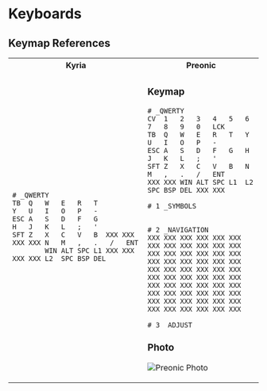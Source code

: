 # Keyboards

## Keymap References

<table>
<tr>
<th> Kyria </th>
<th> Preonic </th>
</tr>
<tr>
<td>

```
# _QWERTY 
TB  Q   W   E   R   T                    Y   U   I   O   P   -
ESC A   S   D   F   G                    H   J   K   L   ;   '
SFT Z   X   C   V   B  XXX XXX   XXX XXX N   M   ,   .   /   ENT
        WIN ALT SPC L1 XXX XXX   XXX XXX L2  SPC BSP DEL
```

</td>
<td>

### Keymap
```
# _QWERTY 
CV  1   2   3   4   5   6   7   8   9   0   LCK
TB  Q   W   E   R   T   Y   U   I   O   P   -
ESC A   S   D   F   G   H   J   K   L   ;   '
SFT Z   X   C   V   B   N   M   ,   .   /   ENT
XXX XXX WIN ALT SPC L1  L2  SPC BSP DEL XXX XXX

# 1 _SYMBOLS


# 2 _NAVIGATION
XXX XXX XXX XXX XXX XXX XXX XXX XXX XXX XXX XXX
XXX XXX XXX XXX XXX XXX XXX XXX XXX XXX XXX XXX
XXX XXX XXX XXX XXX XXX XXX XXX XXX XXX XXX XXX
XXX XXX XXX XXX XXX XXX XXX XXX XXX XXX XXX XXX
XXX XXX XXX XXX XXX XXX XXX XXX XXX XXX XXX XXX

# 3 _ADJUST

```
### Photo
![Preonic Photo](./preonic/preonic_repreonic_rev3_drop_qwerty_layer00.PNG)

</td>
</tr>
</table>

